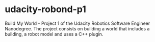 # udacity-robond-p1
Build My World - Project 1 of the Udacity Robotics Software Engineer Nanodegree. The project consists on building a world that includes a building, a robot model and uses a C++ plugin.
